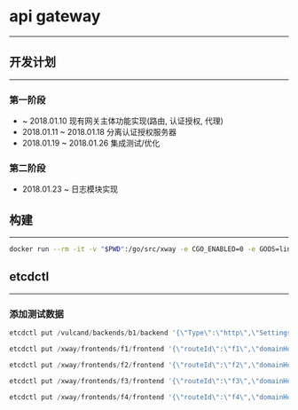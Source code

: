 # api gateway

----

## 开发计划

----

### 第一阶段

* ~ 2018.01.10 现有网关主体功能实现(路由, 认证授权, 代理) 
* 2018.01.11 ~ 2018.01.18 分离认证授权服务器 
* 2018.01.19 ~ 2018.01.26 集成测试/优化  

### 第二阶段

* 2018.01.23 ~ 日志模块实现

## 构建

----

```bash
docker run --rm -it -v "$PWD":/go/src/xway -e CGO_ENABLED=0 -e GOOS=linux -w /go/src/xway golang:latest go build -a -installsuffix cgo -o app .
```

## etcdctl

----

### 添加测试数据

```powershell
etcdctl put /vulcand/backends/b1/backend '{\"Type\":\"http\",\"Settings\":{\"KeepAlive\":{\"MaxIdleConnsPerHost\":200,\"Period\":\"4s\"}}}'

etcdctl put /xway/frontends/f1/frontend '{\"routeId\":\"f1\",\"domainHost\":\"eapi.jiaofucloud.cn\",\"routeUrl\":\"/v5/user/\",\"redirectHost\":\"192.168.2.162:3038\",\"forwardUrl\":\"/user/\",\"type\":\"http\",\"config\":{\"auth\":[\"oauth\"],\"operation\":[{\"rate\":\"0\"}]}}'

etcdctl put /xway/frontends/f2/frontend '{\"routeId\":\"f2\",\"domainHost\":\"eapi.jiaofucloud.cn\",\"routeUrl\":\"/v5/epaperwork/\",\"redirectHost\":\"192.168.2.162:8895\",\"forwardUrl\":\"/epaperwork/\",\"type\":\"http\",\"config\":{\"auth\":[\"oauth\"],\"operation\":[{\"rate\":\"0\"}]}}'

etcdctl put /xway/frontends/f3/frontend '{\"routeId\":\"f3\",\"domainHost\":\"eapi.jiaofucloud.cn\",\"routeUrl\":\"/v5/epaperwork/getReceiveBookchapters/\",\"redirectHost\":\"192.168.2.162:8898\",\"forwardUrl\":\"/epaperwork/v2/getReceiveBookchapters/\",\"type\":\"http\",\"config\":{\"auth\":[\"oauth\"],\"operation\":[{\"rate\":\"0\"}]}}'

etcdctl put /xway/frontends/f4/frontend '{\"routeId\":\"f4\",\"domainHost\":\"eapi.jiaofucloud.cn\",\"routeUrl\":\"/nomux/hello/\",\"redirectHost\":\"192.168.2.102:8708\",\"forwardUrl\":\"/\",\"type\":\"http\",\"config\":{\"auth\":[\"oauth\"],\"operation\":[{\"rate\":\"0\"}]}}'
```
